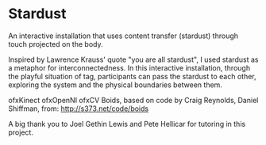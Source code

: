 Stardust
========

An interactive installation that uses content transfer (stardust) through touch projected on the body. 

Inspired by Lawrence Krauss' quote "you are all stardust", I used stardust as a metaphor for interconnectedness.
In this interactive installation, through the playful situation of tag, participants can pass the stardust 
to each other, exploring the system and the physical boundaries between them. 

ofxKinect
ofxOpenNI
ofxCV
Boids, based on code by Craig Reynolds, Daniel Shiffman, from: http://s373.net/code/boids



A big thank you to Joel Gethin Lewis and Pete Hellicar for tutoring in this project.  
